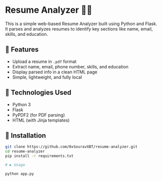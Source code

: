 # Resume Analyzer 🧠📄

This is a simple web-based Resume Analyzer built using Python and Flask.  
It parses and analyzes resumes to identify key sections like name, email, skills, and education.

## 🔧 Features

- Upload a resume in `.pdf` format
- Extract name, email, phone number, skills, and education
- Display parsed info in a clean HTML page
- Simple, lightweight, and fully local

## 🚀 Technologies Used

- Python 3
- Flask
- PyPDF2 (for PDF parsing)
- HTML (with Jinja templates)

## 🚀 Installation

```bash
git clone https://github.com/0xSouravXBT/resume-analyzer.git
cd resume-analyzer
pip install -r requirements.txt

# ▶️ Usage

python app.py

